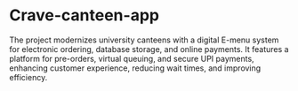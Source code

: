# Crave-canteen-app
The project modernizes university canteens with a digital E-menu system for electronic ordering, database storage, and online payments. It features a platform for pre-orders, virtual queuing, and secure UPI payments, enhancing customer experience, reducing wait times, and improving efficiency.
